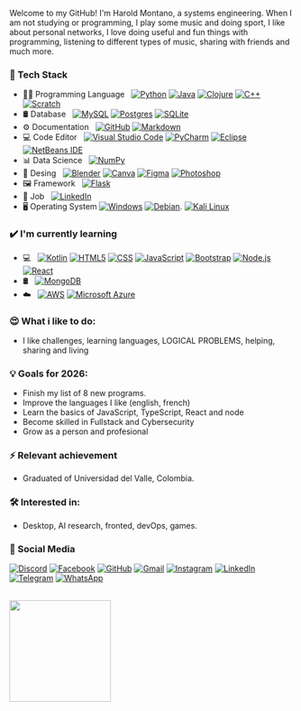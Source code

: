 Welcome to my GitHub! I'm Harold Montano, a systems engineering. When I am not studying or programming, I play some music and doing sport, I like about personal networks, I love doing useful and fun things with programming, listening to different types of music, sharing with friends and much more.

### 🧠 Tech Stack
- 🧑‍💻 Programming Language &nbsp;
  [![Python](https://img.shields.io/badge/-Python-333333?style=flat&logo=python)](#)
  [![Java](https://img.shields.io/badge/-Java-333333?style=flat&logo=Java&logoColor=007396)](#)
  [![Clojure](https://img.shields.io/badge/Clojure-5881D8?logo=clojure&logoColor=fff)](#)
  [![C++](https://img.shields.io/badge/C++-%2300599C.svg?logo=c%2B%2B&logoColor=white)](#)
  [![Scratch](https://img.shields.io/badge/Scratch-4D97FF?logo=scratch&logoColor=fff)](#)
- 🛢 Database &nbsp;
  [![MySQL](https://img.shields.io/badge/-MySQL-333333?style=flat&logo=mysql)](#)
  [![Postgres](https://img.shields.io/badge/Postgres-%23316192.svg?logo=postgresql&logoColor=white)](#)
  [![SQLite](https://img.shields.io/badge/SQLite-%2307405e.svg?logo=sqlite&logoColor=white)](#)
- ⚙️ Documentation &nbsp;
  [![GitHub](https://img.shields.io/badge/-GitHub-333333?style=flat&logo=github)](#)
  [![Markdown](https://img.shields.io/badge/-Markdown-333333?style=flat&logo=markdown)](#)
- 💻 Code Editor &nbsp;
  [![Visual Studio Code](https://img.shields.io/badge/-Visual%20Studio%20Code-333333?style=flat&logo=visual-studio-code&logoColor=007ACC)](#)
  [![PyCharm](https://img.shields.io/badge/PyCharm-000?logo=pycharm&logoColor=fff)](#)
  [![Eclipse](https://img.shields.io/badge/-Eclipse-333333?style=flat&logo=eclipse-ide&logoColor=2C2255)](#)
  [![NetBeans IDE](https://img.shields.io/badge/NetBeans%20IDE-1B6AC6.svg?logo=apache-netbeans-ide&logoColor=white)](#)
- 📊 Data Science &nbsp;
  [![NumPy](https://img.shields.io/badge/NumPy-4DABCF?logo=numpy&logoColor=fff)](#)
- 🎨 Desing &nbsp;
  [![Blender](https://img.shields.io/badge/Blender-%23F5792A.svg?logo=blender&logoColor=white)](#)
  [![Canva](https://img.shields.io/badge/Canva-%2300C4CC.svg?&logo=Canva&logoColor=white)](#)
  [![Figma](https://img.shields.io/badge/Figma-F24E1E?logo=figma&logoColor=white)](#)
  [![Photoshop](https://img.shields.io/badge/-Photoshop-333333?style=flat&logo=adobe-photoshop)](#)
- 🖼️ Framework &nbsp;
  [![Flask](https://img.shields.io/badge/Flask-000?logo=flask&logoColor=fff)](#)
- 💼 Job &nbsp;
  [![LinkedIn](https://custom-icon-badges.demolab.com/badge/LinkedIn-0A66C2?logo=linkedin-white&logoColor=fff)](#)
- 🖥️ Operating System
  [![Windows](https://custom-icon-badges.demolab.com/badge/Windows-0078D6?logo=windows11&logoColor=white)](#)
  [![Debian](https://img.shields.io/badge/Debian-A81D33?logo=debian&logoColor=fff)](#).
  [![Kali Linux](https://img.shields.io/badge/Kali%20Linux-557C94?logo=kalilinux&logoColor=fff)](#)

### ✔️ I'm currently learning
- 💻 &nbsp;
  [![Kotlin](https://img.shields.io/badge/Kotlin-%237F52FF.svg?logo=kotlin&logoColor=white)](#)
  [![HTML5](https://img.shields.io/badge/-HTML5-333333?style=flat&logo=HTML5)](#)
  [![CSS](https://img.shields.io/badge/-CSS-333333?style=flat&logo=CSS3&logoColor=1572B6)](#)
  [![JavaScript](https://img.shields.io/badge/-JavaScript-333333?style=flat&logo=javascript)](#)
  [![Bootstrap](https://img.shields.io/badge/-Bootstrap-333333?style=flat&logo=bootstrap&logoColor=563D7C)](#)
  [![Node.js](https://img.shields.io/badge/-Node.js-333333?style=flat&logo=node.js)](#)
  [![React](https://img.shields.io/badge/-React-333333?style=flat&logo=react)](#)
- 🛢 &nbsp;
  [![MongoDB](https://img.shields.io/badge/-MongoDB-333333?style=flat&logo=mongodb)](#)
- ☁️ &nbsp;
  [![AWS](https://custom-icon-badges.demolab.com/badge/AWS-%23FF9900.svg?logo=aws&logoColor=white)](#)
  [![Microsoft Azure](https://custom-icon-badges.demolab.com/badge/Microsoft%20Azure-0089D6?logo=msazure&logoColor=white)](#)


### 😍 What i like to do:
- I like challenges, learning languages, LOGICAL PROBLEMS, helping, sharing and living

### 💡 Goals for 2026:
- Finish my list of 8 new programs.
- Improve the languages I like (english, french)
- Learn the basics of JavaScript, TypeScript, React and node
- Become skilled in Fullstack and Cybersecurity
- Grow as a person and profesional

### ⚡ Relevant achievement
- Graduated of Universidad del Valle, Colombia.

### 🛠 Interested in:
- Desktop, AI research, fronted, devOps, games.

### 📱 Social Media
  [![Discord](https://img.shields.io/badge/Discord-%235865F2.svg?&logo=discord&logoColor=white)](#)
  [![Facebook](https://img.shields.io/badge/Facebook-%231877F2.svg?logo=Facebook&logoColor=white)](#)
  [![GitHub](https://img.shields.io/badge/GitHub-%23121011.svg?logo=github&logoColor=white)](#)
  [![Gmail](https://img.shields.io/badge/Gmail-D14836?logo=gmail&logoColor=white)](#)
  [![Instagram](https://img.shields.io/badge/Instagram-%23E4405F.svg?logo=Instagram&logoColor=white)](#)
  [![LinkedIn](https://custom-icon-badges.demolab.com/badge/LinkedIn-0A66C2?logo=linkedin-white&logoColor=fff)](#)
  [![Telegram](https://img.shields.io/badge/Telegram-2CA5E0?logo=telegram&logoColor=white)](#)
  [![WhatsApp](https://img.shields.io/badge/WhatsApp-25D366?logo=whatsapp&logoColor=white)](#)

<br/>

<a href="https://github.com/HaroldMontanoHurtado">
  <img height="180em" src="https://github-readme-stats.vercel.app/api/top-langs/?username=HaroldMontanoHurtado&theme=buefy&layout=compact" />
</a>

<br/>
